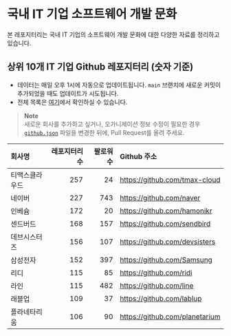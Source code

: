 # 국내 IT 기업 소프트웨어 개발 문화
본 레포지터리는 국내 IT 기업의 소프트웨어 개발 문화에 대한 다양한 자료를 정리하고 있습니다.

## 상위 10개 IT 기업 Github 레포지터리 (숫자 기준)

- 데이터는 매일 오후 1시에 자동으로 업데이트됩니다. `main` 브랜치에 새로운 커밋이 추가되었을 때도 업데이트가 시도됩니다.
- 전체 목록은 [여기](./github.md)에서 확인하실 수 있습니다.

> **Note**<br />
> 새로운 회사를 추가하고 싶거나, 오가니제이션 정보 수정이 필요한 경우 [`github.json`](./github.json) 파일을 변경한 뒤에, Pull Request를 올려 주세요.

<!-- MARKDOWN_TABLE(GITHUB): START -->

| **회사명** | **레포지터리 수** | **팔로워 수** | **Github 주소** |
|:---|---:|---:|:---|
| 티맥스클라우드 | 257 | 24 | https://github.com/tmax-cloud |
| 네이버 | 227 | 743 | https://github.com/naver |
| 인베슘 | 172 | 20 | https://github.com/hamonikr |
| 센드버드 | 168 | 157 | https://github.com/sendbird |
| 데브시스터즈 | 156 | 107 | https://github.com/devsisters |
| 삼성전자 | 152 | 397 | https://github.com/Samsung |
| 리디 | 115 | 85 | https://github.com/ridi |
| 라인 | 115 | 482 | https://github.com/line |
| 래블업 | 109 | 37 | https://github.com/lablup |
| 플라네타리움 | 106 | 90 | https://github.com/planetarium |

<!-- MARKDOWN_TABLE(GITHUB): END -->
